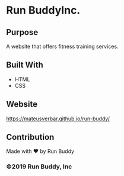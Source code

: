 # Run BuddyInc.

## Purpose
A website that offers fitness training services. 

## Built With
* HTML
* CSS

## Website
https://mateusverbar.github.io/run-buddy/

## Contribution
Made with ❤️ by Run Buddy

### ©️2019 Run Buddy, Inc 